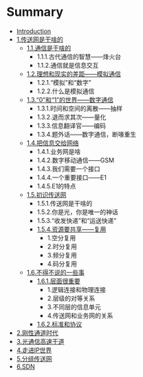 # Summary

* [Introduction](README.md)
* [1.传送网是干啥的](1..md)
  * [1.1.通信是干啥的](1./11tong-xin-shi-gan-sha-de.md)
    * 1.1.1.古代通信的智慧——烽火台
    * 1.1.2.通信就是信息交互
  * [1.2.理想和现实的差距——模拟通信](1./12li-xiang-he-xian-shi-de-cha-ju-2014-2014-mo-ni-tong-xin.md)
    * 1.2.1.“模拟”和“数字”
    * 1.2.2.什么是模拟通信
  * [1.3.“0”和“1”的世界——数字通信](1./12li-xiang-he-xian-shi-de-cha-ju-2014-2014-mo-ni-tong-xin/130201d-he-201c-1-201d-de-shi-jie-2014-2014-shu-zi-tong-xin.md)
    * 1.3.1.时间和空间的离散——抽样
    * 1.3.2.退而求其次——量化
    * 1.3.3.信息翻译官——编码
    * 1.3.4.题外话——数字通信，断喙重生
  * [1.4.把信息交给网络](1./14ba-xin-xi-jiao-gei-wang-luo.md)
    * 1.4.1.业务网是啥
    * 1.4.2.数字移动通信——GSM
    * 1.4.3.我们需要一个接口
    * 1.4.4.一个重要接口——E1
    * 1.4.5.E1的特点
  * [1.5.初识传送网](1./15chu-shi-chuan-song-wang.md)
    * 1.5.1.传送网是干啥的
    * 1.5.2.你是光，你是唯一的神话
    * 1.5.3.“收发快递”和“运送快递”
    * [1.5.4.资源要共享——复用](1./15chu-shi-chuan-song-wang/154zi-yuan-yao-gong-xiang-2014-2014-fu-yong.md)
      * 1.空分复用
      * 2.时分复用
      * 3.频分复用
      * 4.码分复用
  * [1.6.不得不说的一些事](1./16bu-de-bu-shuo-de-yi-xie-shi.md)
    * [1.6.1.层面很重要](1./16bu-de-bu-shuo-de-yi-xie-shi/161ceng-mian-hen-zhong-yao.md)
      * 1.逻辑连接和物理连接
      * 2.层级的对等关系
      * 3.不同层的信息单元
      * 4.传送网和业务网的关系
    * [1.6.2.标准和协议](1./16bu-de-bu-shuo-de-yi-xie-shi/162biao-zhun-he-xie-yi.md)
* [2.刚性通道时代](2..md)
* [3.光通信高速干道](3..md)
* [4.走进IP世界](4.ip.md)
* [5.分组传送网](5..md)
* [6.SDN](6.sdn.md)

